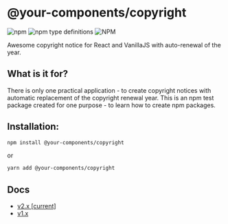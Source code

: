 # @your-components/copyright

![npm](https://img.shields.io/npm/v/@your-components/copyright?color=%2370bd2d&style=for-the-badge)
![npm type definitions](https://img.shields.io/npm/types/@your-components/copyright?style=for-the-badge)
![NPM](https://img.shields.io/npm/l/@your-components/copyright?style=for-the-badge)

Awesome copyright notice for React and VanillaJS with auto-renewal of the year.

## What is it for?

There is only one practical application - to create copyright notices with automatic replacement of the copyright renewal year.
This is an npm test package created for one purpose - to learn how to create npm packages.

## Installation:

```bash
npm install @your-components/copyright
```

or

```bash
yarn add @your-components/copyright
```

## Docs
- [v2.x [current]](./docs/v2.x.md)
- [v1.x](./docs/v1.x.md)
